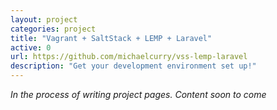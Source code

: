 ```yaml
---
layout: project
categories: project
title: "Vagrant + SaltStack + LEMP + Laravel"
active: 0
url: https://github.com/michaelcurry/vss-lemp-laravel
description: "Get your development environment set up!"
---
```


*In the process of writing project pages.  Content soon to come*